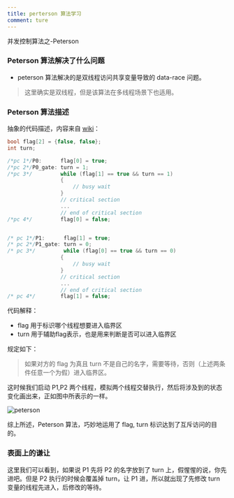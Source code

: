 ```yaml
---
title: perterson 算法学习
comment: ture
---
```


并发控制算法之-Peterson

<!--more-->

### Peterson 算法解决了什么问题

- peterson 算法解决的是双线程访问共享变量导致的 data-race 问题。

> 这里确实是双线程，但是该算法在多线程场景下也适用。

### Peterson 算法描述

抽象的代码描述，内容来自 [wiki](https://en.wikipedia.org/wiki/Peterson%27s_algorithm)：

```c
bool flag[2] = {false, false};
int turn;

/*pc 1*/P0:      flag[0] = true;
/*pc 2*/P0_gate: turn = 1;
/*pc 3*/         while (flag[1] == true && turn == 1)
                 {
                     // busy wait
                 }
                 // critical section
                 ...
                 // end of critical section
/*pc 4*/         flag[0] = false;


/* pc 1*/P1:      flag[1] = true;
/* pc 2*/P1_gate: turn = 0;
/* pc 3*/         while (flag[0] == true && turn == 0)
                 {
                     // busy wait
                 }
                 // critical section
                 ...
                 // end of critical section
/* pc 4*/        flag[1] = false;
```

代码解释：

- flag 用于标识哪个线程想要进入临界区
- turn 用于辅助flag表示，也是用来判断是否可以进入临界区



规定如下：

> 如果对方的 flag 为真且 turn 不是自己的名字，需要等待，否则（上述两条件任意一个为假）进入临界区。



这时候我们启动 P1,P2 两个线程，模拟两个线程交替执行，然后将涉及到的状态变化画出来，正如图中所表示的一样。

![peterson](https://s2.loli.net/2022/04/19/l4dy1wmXIgMuUCx.png)

综上所述，Peterson 算法，巧妙地运用了 flag, turn 标识达到了互斥访问的目的。

### 表面上的谦让

这里我们可以看到，如果说 P1 先将 P2 的名字放到了 turn 上，假惺惺的说，你先进吧。但是 P2 执行的时候会覆盖掉 turn，让 P1 进，所以就出现了先修改 turn 变量的线程先进入，后修改的等待。
